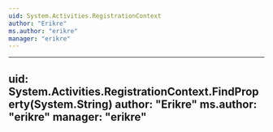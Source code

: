 ```yaml
---
uid: System.Activities.RegistrationContext
author: "Erikre"
ms.author: "erikre"
manager: "erikre"
---
```


---
uid: System.Activities.RegistrationContext.FindProperty(System.String)
author: "Erikre"
ms.author: "erikre"
manager: "erikre"
---
